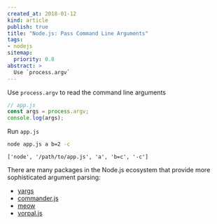 ```yaml
---
created_at: 2018-01-12
kind: article
publish: true
title: "Node.js: Pass Command Line Arguments"
tags:
- nodejs
sitemap:
  priority: 0.8
abstract: >
  Use `process.argv`
---
```


Use `process.argv` to read the command line arguments

```js
// app.js
const args = process.argv;
console.log(args);
```

Run `app.js`


```sh
node app.js a b=2 -c
```
```
['node', '/path/to/app.js', 'a', 'b=c', '-c']
```

There are many packages in the Node.js ecosystem that provide more sophisticated argument parsing:

* [yargs](https://github.com/yargs/yargs)
* [commander.js](https://github.com/tj/commander.js)
* [meow](https://github.com/sindresorhus/meow)
* [vorpal.js](https://github.com/dthree/vorpal)